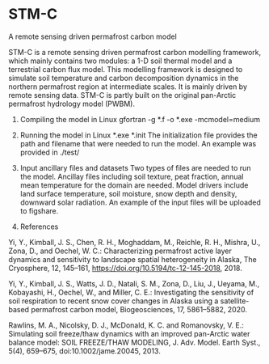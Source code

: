 # STM-C
A remote sensing driven permafrost carbon model

STM-C is a remote sensing driven permafrost carbon modelling framework, which mainly contains two modules: a 1-D soil thermal model and a terrestrial carbon flux model. This modelling framework is designed to simulate soil temperature and carbon decomposition dynamics in the northern permafrost region at intermediate scales. It is mainly driven by remote sensing data. STM-C is partly built on the original pan-Arctic permafrost hydrology model (PWBM). 

 1. Compiling the model in Linux
   gfortran -g *.f -o *.exe -mcmodel=medium
   
 2. Running the model in Linux
   *.exe *.init
   The initialization file provides the path and filename that were needed to run the model. An example was provided in ./test/
 
 3. Input ancillary files and datasets
   Two types of files are needed to run the model. Ancillay files including soil texture, peat fraction, annual mean temperature for the domain are needed. Model drivers 
   include land surface temperature, soil moisture, snow depth and density, downward solar radiation. An example of the input files will be uploaded to figshare. 
   
 4. References
 
   Yi, Y., Kimball, J. S., Chen, R. H., Moghaddam, M., Reichle, R. H., Mishra, U., Zona, D., and Oechel, W. C.: Characterizing permafrost active layer dynamics and sensitivity to landscape spatial heterogeneity in Alaska, The Cryosphere, 12, 145–161, https://doi.org/10.5194/tc-12-145-2018, 2018. 
   
   Yi, Y., Kimball, J. S., Watts, J. D., Natali, S. M., Zona, D., Liu, J., Ueyama, M., Kobayashi, H., Oechel, W., and Miller, C. E.: Investigating the sensitivity of soil respiration to recent snow cover changes in Alaska using a satellite-based permafrost carbon model, Biogeosciences, 17, 5861–5882, 2020.
   
   Rawlins, M. A., Nicolsky, D. J., McDonald, K. C. and Romanovsky, V. E.: Simulating soil freeze/thaw dynamics with an improved pan-Arctic water balance model: SOIL FREEZE/THAW MODELING, J. Adv. Model. Earth Syst., 5(4), 659–675, doi:10.1002/jame.20045, 2013.
 
